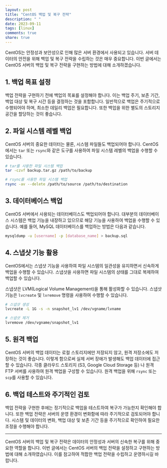 ```yaml
---
layout: post
title: "CentOS 백업 및 복구 전략"
description: " "
date: 2023-09-11
tags: [linux]
comments: true
share: true
---
```


CentOS는 안정성과 보안성으로 인해 많은 서버 환경에서 사용되고 있습니다. 서버 데이터의 안전을 위해 백업 및 복구 전략을 수립하는 것은 매우 중요합니다. 이번 글에서는 CentOS 서버의 백업 및 복구 전략을 구현하는 방법에 대해 소개하겠습니다.

## 1. 백업 목표 설정

백업 전략을 구현하기 전에 백업의 목표를 설정해야 합니다. 이는 백업 주기, 보존 기간, 백업 대상 및 복구 시간 등을 결정하는 것을 포함합니다. 일반적으로 백업은 주기적으로 수행되어야 하며, 최소한 데일리 백업은 필요합니다. 또한 백업을 위한 별도의 스토리지 공간을 할당하는 것이 좋습니다.

## 2. 파일 시스템 레벨 백업

CentOS 서버의 중요한 데이터는 물론, 시스템 파일들도 백업되어야 합니다. CentOS에서는 `tar` 또는 `rsync`와 같은 도구를 사용하여 파일 시스템 레벨의 백업을 수행할 수 있습니다.

```bash
# tar를 사용한 파일 시스템 백업
tar -czvf backup.tar.gz /path/to/backup

# rsync를 사용한 파일 시스템 백업
rsync -av --delete /path/to/source /path/to/destination
```

## 3. 데이터베이스 백업

CentOS 서버에서 사용되는 데이터베이스도 백업되어야 합니다. 대부분의 데이터베이스 시스템은 백업 기능을 내장하고 있으므로 해당 기능을 사용하여 백업을 수행할 수 있습니다. 예를 들어, MySQL 데이터베이스를 백업하는 방법은 다음과 같습니다.

```bash
mysqldump -u [username] -p [database_name] > backup.sql
```

## 4. 스냅샷 기능 활용

CentOS에서는 스냅샷 기능을 사용하여 파일 시스템의 일관성을 유지하면서 신속하게 백업을 수행할 수 있습니다. 스냅샷을 사용하면 파일 시스템의 상태를 그대로 복제하여 백업할 수 있습니다. 

스냅샷은 LVM(Logical Volume Management)을 통해 활성화할 수 있습니다. 스냅샷 기능은 `lvcreate` 및 `lvremove` 명령을 사용하여 수행할 수 있습니다.

```bash
# 스냅샷 생성
lvcreate -L 1G -s -n snapshot_lv1 /dev/vgname/lvname

# 스냅샷 제거
lvremove /dev/vgname/snapshot_lv1
```

## 5. 원격 백업

CentOS 서버의 백업 데이터는 로컬 스토리지에만 저장되지 않고, 원격 저장소에도 저장하는 것이 좋습니다. 이렇게 함으로써 실제 서버 장애가 발생해도 백업 데이터에 접근할 수 있습니다. 각종 클라우드 스토리지 (S3, Google Cloud Storage 등) 나 원격 FTP 서버를 사용하여 원격 백업을 구성할 수 있습니다. 원격 백업을 위해 `rsync` 또는 `scp`를 사용할 수 있습니다.

## 6. 백업 테스트와 주기적인 검토

백업 전략을 구현한 후에는 정기적으로 백업을 테스트하여 복구가 가능한지 확인해야 합니다. 또한 백업 전략은 서버의 운영 환경이 변화함에 따라 주기적으로 검토되어야 합니다. 시스템 및 데이터의 변화, 백업 대상 및 보존 기간 등을 주기적으로 확인하여 필요한 조정을 수행해야 합니다.

---

CentOS 서버의 백업 및 복구 전략은 데이터의 안정성과 서버의 신속한 복구를 위해 중요한 역할을 합니다. 이번 글에서는 CentOS 서버의 백업 전략을 설정하고 구현하는 방법에 대해 소개하였습니다. 이를 참고하여 적합한 백업 전략을 수립하고 운영하시길 바랍니다.